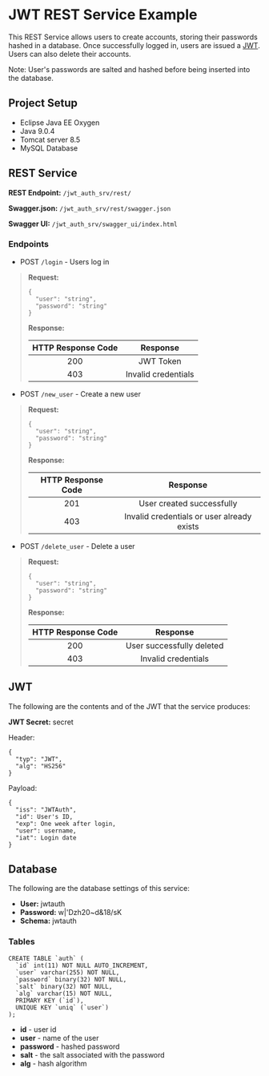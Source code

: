 # JWT REST Service Example

This REST Service allows users to create accounts, storing their passwords hashed in a database.  Once successfully logged in, users are issued a [JWT](https://jwt.io/).  Users can also delete their accounts.

Note: User's passwords are salted and hashed before being inserted into the database.

## Project Setup

* Eclipse Java EE Oxygen
* Java 9.0.4
* Tomcat server 8.5
* MySQL Database

## REST Service

**REST Endpoint:** `/jwt_auth_srv/rest/`

**Swagger.json:** `/jwt_auth_srv/rest/swagger.json`

**Swagger UI:** `/jwt_auth_srv/swagger_ui/index.html`

### Endpoints

* POST `/login` - Users log in

> **Request:**
> 
> ```
> {
>   "user": "string",
>   "password": "string"
> }
> ```
> 
> **Response:**
> 
> | HTTP Response Code | Response            |
> |:------------------:|:-------------------:|
> | 200                | JWT Token           |
> | 403                | Invalid credentials |

* POST `/new_user` - Create a new user

> **Request:**
> 
> ```
> {
>   "user": "string",
>   "password": "string"
> }
> ```
> 
> **Response:**
> 
> | HTTP Response Code | Response                                   |
> |:------------------:|:------------------------------------------:|
> | 201                | User created successfully                  |
> | 403                | Invalid credentials or user already exists |

* POST `/delete_user` - Delete a user

> **Request:**
> 
> ```
> {
>   "user": "string",
>   "password": "string"
> }
> ```
> 
> **Response:**
> 
> | HTTP Response Code | Response                  |
> |:------------------:|:-------------------------:|
> | 200                | User successfully deleted |
> | 403                | Invalid credentials       |

## JWT

The following are the contents and of the JWT that the service produces:

**JWT Secret:** secret

Header:

```
{
  "typ": "JWT",
  "alg": "HS256"
}
```

Payload:

```
{
  "iss": "JWTAuth",
  "id": User's ID,
  "exp": One week after login,
  "user": username,
  "iat": Login date
}
```

## Database

The following are the database settings of this service:

* **User:** jwtauth
* **Password:** w|'Dzh20~d&18/sK
* **Schema:** jwtauth

### Tables

```
CREATE TABLE `auth` (
  `id` int(11) NOT NULL AUTO_INCREMENT,
  `user` varchar(255) NOT NULL,
  `password` binary(32) NOT NULL,
  `salt` binary(32) NOT NULL,
  `alg` varchar(15) NOT NULL,
  PRIMARY KEY (`id`),
  UNIQUE KEY `uniq` (`user`)
);
```

* **id** - user id
* **user** - name of the user
* **password** - hashed password
* **salt** - the salt associated with the password
* **alg** - hash algorithm
